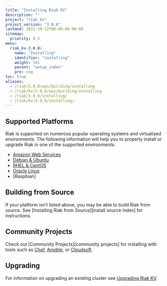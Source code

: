 ```yaml
---
title: "Installing Riak KV"
description: ""
project: "riak_kv"
project_version: "3.0.8"
lastmod: 2021-10-12T00:00:00-00:00
sitemap:
  priority: 0.2
menu:
  riak_kv-3.0.8:
    name: "Installing"
    identifier: "installing"
    weight: 101
    parent: "setup_index"
    pre: cog
toc: true
aliases:
  - /riak/3.0.8/ops/building/installing
  - /riak/kv/3.0.8/ops/building/installing
  - /riak/3.0.8/installing/
  - /riak/kv/3.0.8/installing/
---
```


[install aws]: {{<baseurl>}}riak/kv/3.0.8/setup/installing/amazon-web-services
[install debian & ubuntu]: {{<baseurl>}}riak/kv/3.0.8/setup/installing/debian-ubuntu
[install oracle linux]: {{<baseurl>}}riak/kv/3.0.8/setup/installing/oracle-linux
[install rhel & centos]: {{<baseurl>}}riak/kv/3.0.8/setup/installing/rhel-centos
[upgrade index]: {{<baseurl>}}riak/kv/3.0.8/setup/upgrading

## Supported Platforms

Riak is supported on numerous popular operating systems and virtualized
environments. The following information will help you to
properly install or upgrade Riak in one of the supported environments:

  * [Amazon Web Services][install aws]
  * [Debian & Ubuntu][install debian & ubuntu]
  * [RHEL & CentOS][install rhel & centos]
  * [Oracle Linux][install oracle linux]
  * [Raspbian]

## Building from Source

If your platform isn’t listed above, you may be able to build Riak from source. See [Installing Riak from Source][install source index] for instructions.

## Community Projects

Check out [Community Projects][community projects] for installing with tools such as [Chef](https://www.chef.io/chef/), [Ansible](http://www.ansible.com/), or [Cloudsoft](http://www.cloudsoftcorp.com/).

## Upgrading

For information on upgrading an existing cluster see [Upgrading Riak KV][upgrade index].

